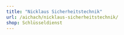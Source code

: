 ```yaml
---
title: "Nicklaus Sicherheitstechnik"
url: /aichach/nicklaus-sicherheitstechnik/
shop: Schlüsseldienst
---
```


